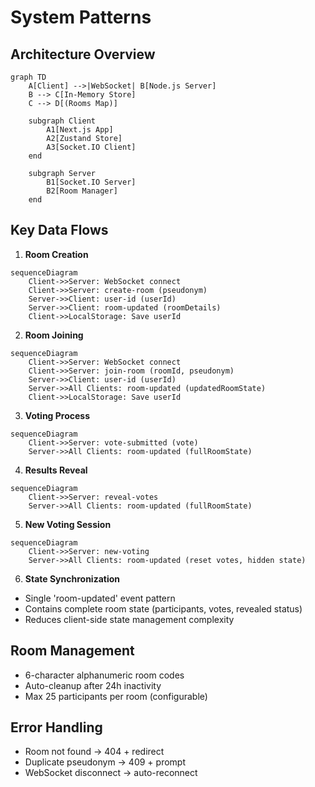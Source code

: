 # System Patterns

## Architecture Overview
```mermaid
graph TD
    A[Client] -->|WebSocket| B[Node.js Server]
    B --> C[In-Memory Store]
    C --> D[(Rooms Map)]
    
    subgraph Client
        A1[Next.js App]
        A2[Zustand Store]
        A3[Socket.IO Client]
    end

    subgraph Server
        B1[Socket.IO Server]
        B2[Room Manager]
    end
```

## Key Data Flows

1. **Room Creation**
```mermaid
sequenceDiagram
    Client->>Server: WebSocket connect
    Client->>Server: create-room (pseudonym)
    Server->>Client: user-id (userId)
    Server->>Client: room-updated (roomDetails)
    Client->>LocalStorage: Save userId
```

2. **Room Joining** 
```mermaid
sequenceDiagram
    Client->>Server: WebSocket connect
    Client->>Server: join-room (roomId, pseudonym)
    Server->>Client: user-id (userId)
    Server->>All Clients: room-updated (updatedRoomState)
    Client->>LocalStorage: Save userId
```

3. **Voting Process**
```mermaid
sequenceDiagram
    Client->>Server: vote-submitted (vote)
    Server->>All Clients: room-updated (fullRoomState)
```

4. **Results Reveal**
```mermaid
sequenceDiagram
    Client->>Server: reveal-votes
    Server->>All Clients: room-updated (fullRoomState)
```

5. **New Voting Session**
```mermaid
sequenceDiagram
    Client->>Server: new-voting
    Server->>All Clients: room-updated (reset votes, hidden state)
```

6. **State Synchronization**
- Single 'room-updated' event pattern
- Contains complete room state (participants, votes, revealed status)
- Reduces client-side state management complexity

## Room Management
- 6-character alphanumeric room codes
- Auto-cleanup after 24h inactivity
- Max 25 participants per room (configurable)

## Error Handling
- Room not found → 404 + redirect
- Duplicate pseudonym → 409 + prompt
- WebSocket disconnect → auto-reconnect

